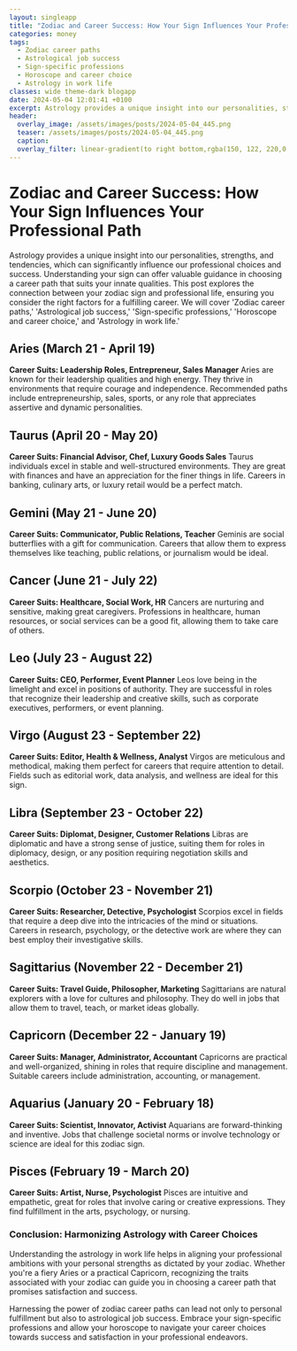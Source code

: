 ```yaml
---
layout: singleapp
title: "Zodiac and Career Success: How Your Sign Influences Your Professional Path"
categories: money
tags:
  - Zodiac career paths
  - Astrological job success
  - Sign-specific professions
  - Horoscope and career choice
  - Astrology in work life
classes: wide theme-dark blogapp
date: 2024-05-04 12:01:41 +0100
excerpt: Astrology provides a unique insight into our personalities, strengths, and tendencies, which can significantly influence our professional choices and success.
header:
  overlay_image: /assets/images/posts/2024-05-04_445.png
  teaser: /assets/images/posts/2024-05-04_445.png
  caption: 
  overlay_filter: linear-gradient(to right bottom,rgba(150, 122, 220,0.8), rgba(255,245,208,0.5))
---
```


# Zodiac and Career Success: How Your Sign Influences Your Professional Path

Astrology provides a unique insight into our personalities, strengths, and tendencies, which can significantly influence our professional choices and success. Understanding your sign can offer valuable guidance in choosing a career path that suits your innate qualities. This post explores the connection between your zodiac sign and professional life, ensuring you consider the right factors for a fulfilling career. We will cover 'Zodiac career paths,' 'Astrological job success,' 'Sign-specific professions,' 'Horoscope and career choice,' and 'Astrology in work life.'

## Aries (March 21 - April 19)
**Career Suits: Leadership Roles, Entrepreneur, Sales Manager**
Aries are known for their leadership qualities and high energy. They thrive in environments that require courage and independence. Recommended paths include entrepreneurship, sales, sports, or any role that appreciates assertive and dynamic personalities.

## Taurus (April 20 - May 20)
**Career Suits: Financial Advisor, Chef, Luxury Goods Sales**
Taurus individuals excel in stable and well-structured environments. They are great with finances and have an appreciation for the finer things in life. Careers in banking, culinary arts, or luxury retail would be a perfect match.

## Gemini (May 21 - June 20)
**Career Suits: Communicator, Public Relations, Teacher**
Geminis are social butterflies with a gift for communication. Careers that allow them to express themselves like teaching, public relations, or journalism would be ideal.

## Cancer (June 21 - July 22)
**Career Suits: Healthcare, Social Work, HR**
Cancers are nurturing and sensitive, making great caregivers. Professions in healthcare, human resources, or social services can be a good fit, allowing them to take care of others.

## Leo (July 23 - August 22)
**Career Suits: CEO, Performer, Event Planner**
Leos love being in the limelight and excel in positions of authority. They are successful in roles that recognize their leadership and creative skills, such as corporate executives, performers, or event planning.

## Virgo (August 23 - September 22)
**Career Suits: Editor, Health & Wellness, Analyst**
Virgos are meticulous and methodical, making them perfect for careers that require attention to detail. Fields such as editorial work, data analysis, and wellness are ideal for this sign.

## Libra (September 23 - October 22)
**Career Suits: Diplomat, Designer, Customer Relations**
Libras are diplomatic and have a strong sense of justice, suiting them for roles in diplomacy, design, or any position requiring negotiation skills and aesthetics.

## Scorpio (October 23 - November 21)
**Career Suits: Researcher, Detective, Psychologist**
Scorpios excel in fields that require a deep dive into the intricacies of the mind or situations. Careers in research, psychology, or the detective work are where they can best employ their investigative skills.

## Sagittarius (November 22 - December 21)
**Career Suits: Travel Guide, Philosopher, Marketing**
Sagittarians are natural explorers with a love for cultures and philosophy. They do well in jobs that allow them to travel, teach, or market ideas globally.

## Capricorn (December 22 - January 19)
**Career Suits: Manager, Administrator, Accountant**
Capricorns are practical and well-organized, shining in roles that require discipline and management. Suitable careers include administration, accounting, or management.

## Aquarius (January 20 - February 18)
**Career Suits: Scientist, Innovator, Activist**
Aquarians are forward-thinking and inventive. Jobs that challenge societal norms or involve technology or science are ideal for this zodiac sign.

## Pisces (February 19 - March 20)
**Career Suits: Artist, Nurse, Psychologist**
Pisces are intuitive and empathetic, great for roles that involve caring or creative expressions. They find fulfillment in the arts, psychology, or nursing.

### Conclusion: Harmonizing Astrology with Career Choices
Understanding the astrology in work life helps in aligning your professional ambitions with your personal strengths as dictated by your zodiac. Whether you're a fiery Aries or a practical Capricorn, recognizing the traits associated with your zodiac can guide you in choosing a career path that promises satisfaction and success.

Harnessing the power of zodiac career paths can lead not only to personal fulfillment but also to astrological job success. Embrace your sign-specific professions and allow your horoscope to navigate your career choices towards success and satisfaction in your professional endeavors.